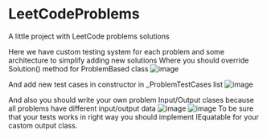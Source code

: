# LeetCodeProblems
A little project with LeetCode problems solutions 

Here we have custom testing system for each problem and some architecture to simplify adding new solutions 
Where you should override Solution() method for ProblemBased class
![image](https://user-images.githubusercontent.com/65999338/220156955-f82065cb-8c5b-44b2-b9eb-4eb565d96965.png)

And add new test cases in constructor in _ProblemTestCases list
![image](https://user-images.githubusercontent.com/65999338/220157119-fae34f85-9d4b-4c7b-8171-25c7272f737e.png)

And also you should write your own problem Input/Output clases because all problems have different input/output data
![image](https://user-images.githubusercontent.com/65999338/220157796-f99adc1a-35ca-4877-bbe4-2ffde2a16832.png)
![image](https://user-images.githubusercontent.com/65999338/220157914-63628948-5396-4ddc-b601-a3b89112ac46.png)
To be sure that your tests works in right way you should implement IEquatable<Output> for your castom output class.
